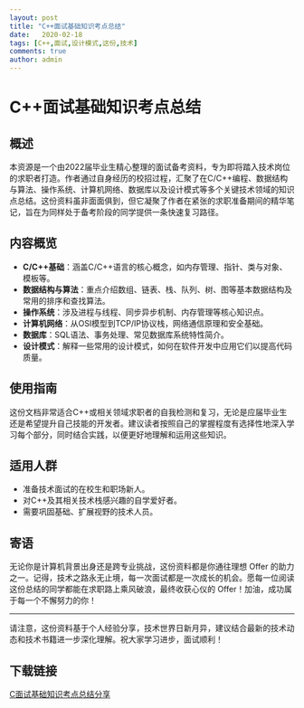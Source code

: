 ```yaml
---
layout: post
title: "C++面试基础知识考点总结"
date:   2020-02-18
tags: [C++,面试,设计模式,这份,技术]
comments: true
author: admin
---
```

# C++面试基础知识考点总结

## 概述

本资源是一个由2022届毕业生精心整理的面试备考资料，专为即将踏入技术岗位的求职者打造。作者通过自身经历的校招过程，汇聚了在C/C++编程、数据结构与算法、操作系统、计算机网络、数据库以及设计模式等多个关键技术领域的知识点总结。这份资料虽非面面俱到，但它凝聚了作者在紧张的求职准备期间的精华笔记，旨在为同样处于备考阶段的同学提供一条快速复习路径。

## 内容概览

- **C/C++基础**：涵盖C/C++语言的核心概念，如内存管理、指针、类与对象、模板等。
- **数据结构与算法**：重点介绍数组、链表、栈、队列、树、图等基本数据结构及常用的排序和查找算法。
- **操作系统**：涉及进程与线程、同步异步机制、内存管理等核心知识点。
- **计算机网络**：从OSI模型到TCP/IP协议栈，网络通信原理和安全基础。
- **数据库**：SQL语法、事务处理、常见数据库系统特性简介。
- **设计模式**：解释一些常用的设计模式，如何在软件开发中应用它们以提高代码质量。

## 使用指南

这份文档非常适合C++或相关领域求职者的自我检测和复习，无论是应届毕业生还是希望提升自己技能的开发者。建议读者按照自己的掌握程度有选择性地深入学习每个部分，同时结合实践，以便更好地理解和运用这些知识。

## 适用人群

- 准备技术面试的在校生和职场新人。
- 对C++及其相关技术栈感兴趣的自学爱好者。
- 需要巩固基础、扩展视野的技术人员。

## 寄语

无论你是计算机背景出身还是跨专业挑战，这份资料都是你通往理想 Offer 的助力之一。记得，技术之路永无止境，每一次面试都是一次成长的机会。愿每一位阅读这份总结的同学都能在求职路上乘风破浪，最终收获心仪的 Offer！加油，成功属于每一个不懈努力的你！

---

请注意，这份资料基于个人经验分享，技术世界日新月异，建议结合最新的技术动态和技术书籍进一步深化理解。祝大家学习进步，面试顺利！

## 下载链接

[C面试基础知识考点总结分享](https://pan.quark.cn/s/0654726ada33)